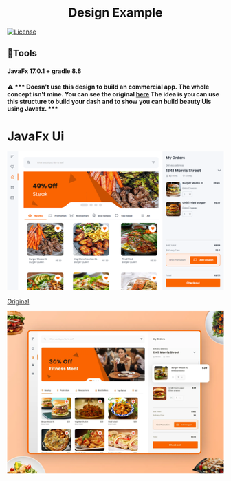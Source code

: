 <h1 style="text-align: center">Design Example</h1>


[//]: # ([![News]&#40;https://img.shields.io/badge/News-1-brightgreen.svg?style=for-the-badge&#41;]&#40;http://gleidson28.blogspot.com&#41;)
[//]: # (![Version]&#40;https://img.shields.io/badge/Version-0.3.22-green.svg?style=for-the-badge&#41;)
[//]: # ([![Release]&#40;https://img.shields.io/badge/Release-v2.2.25-green.svg?style=for-the-badge&#41;]&#40;https://github.com/gleidsonmt/GNDecorator/releases/tag/2.1.25&#41;)

[//]: # (![Build]&#40;https://img.shields.io/badge/Build-2.2.24+258-gold.svg?style=for-the-badge&#41;)
[![License](https://img.shields.io/github/license/Gleidson28/GNDecorator.svg?style=for-the-badge)](https://github.com/gleidsonmt/GNDecorator/blob/master/LICENSE)

## 🔮Tools 
#### JavaFx 17.0.1 + gradle 8.8

#### ⚠️  *** Doesn't use this design to build an commercial app. The whole concept isn't mine. You can see the original [here](https://dribbble.com/shots/16867110/attachments/11928652?mode=media) The idea is you can use this structure to build your dash and to show you can build beauty Uis using Javafx. ***
<h1>JavaFx Ui</h1>
<p>
  <img src="./fitmeal.png"  />
</p>

<p>
</p>

[Original](https://dribbble.com/shots/13545827--Food-Delivery-Website-Dashboard)

<p>
  <img src="./original.webp"  />
</p>